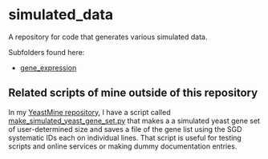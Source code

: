 # simulated_data
A repository for code that generates various simulated data.

Subfolders found here:

* [gene_expression](https://github.com/fomightez/simulated_data/tree/master/gene_expression)


Related scripts of mine outside of this repository
-------------------------

In my [YeastMine repository](https://github.com/fomightez/yeastmine), I have a script called [make_simulated_yeast_gene_set.py](https://github.com/fomightez/yeastmine/blob/master/make_simulated_yeast_gene_set.py) that makes a a simulated yeast gene set of user-determined size and saves a file of the gene list using the SGD systematic IDs each on individual lines. That script is useful for testing scripts and online services or making dummy documentation entries.
